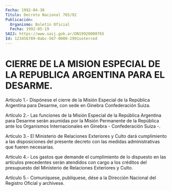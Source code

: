 ```yaml
---
Fecha: 1992-04-30
Título: Decreto Nacional 765/92
Publicación:
  Organismo: Boletín Oficial
  Fecha: 1992-05-19
SAIJ: https://www.saij.gob.ar/DN19920000765
Id: 123456789-0abc-567-0000-2991soterced
---
```

# CIERRE DE LA MISION ESPECIAL DE LA REPUBLICA ARGENTINA PARA EL DESARME.

<a id="1"></a>
Artículo  1.-  Dispónese el cierre de la Misión Especial de la República Argentina para Desarme, con sede en Ginebra Confederación Suiza.

<a id="2"></a>
Artículo  2.-  Las  funciones  de  la  Misión  Especial  de la República  Argentina  para  Desarme  serán  asumidas  por la Misión Permanente  de la República ante los Organismos Internacionales  en Ginebra - Confederación Suiza -.

<a id="3"></a>
Artículo  3.-  El  Ministerio de Relaciones Exteriores y Culto dará cumplimiento a las disposiciones  del presente decreto con las medidas administrativas que fueren necesarias.

<a id="4"></a>
Artículo  4.-  Los  gastos  que  demande el cumplimiento de lo dispuesto en las artículos precedentes  serán atendidos con cargo a los  créditos  del  presupuesto  del  Ministerio    de   Relaciones Exteriores y Culto.

<a id="5"></a>
Artículo  5.-  Comuníquese,  publíquese,  dése  a la Dirección Nacional del Registro Oficial y archívese.